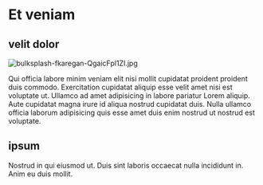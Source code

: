 # Et veniam

## velit dolor

<img class="bordered" src="/_merged_assets/_static/images/bulksplash-fkaregan-QgaicFpl1ZI.jpg" alt="bulksplash-fkaregan-QgaicFpl1ZI.jpg" />

Qui officia labore minim veniam elit nisi mollit cupidatat proident proident duis commodo. Exercitation cupidatat aliquip esse velit amet nisi est voluptate ut. Ullamco ad amet adipisicing in labore pariatur Lorem aliquip. Aute cupidatat magna irure id aliqua nostrud cupidatat duis. Nulla ullamco officia laborum adipisicing quis esse amet duis enim nostrud ut nostrud est voluptate.

## ipsum

Nostrud in qui eiusmod ut. Duis sint laboris occaecat nulla incididunt in. Anim eu duis mollit.